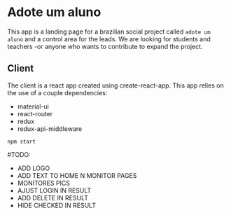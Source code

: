 # Adote um aluno

This app is a landing page for a brazilian social project called ```adote um aluno``` and a control area for the leads. We are looking for students and teachers -or anyone who wants to contribute to expand the project.
## Client

The client is a react app created using create-react-app. This app relies on the use of a couple dependencies:

- material-ui
- react-router
- redux
- redux-api-middleware

```npm start```



#TODO:
- ADD LOGO
- ADD TEXT TO HOME N MONITOR PAGES
- MONITORES PICS
- AJUST LOGIN IN RESULT
- ADD DELETE IN RESULT
- HIDE CHECKED IN RESULT
